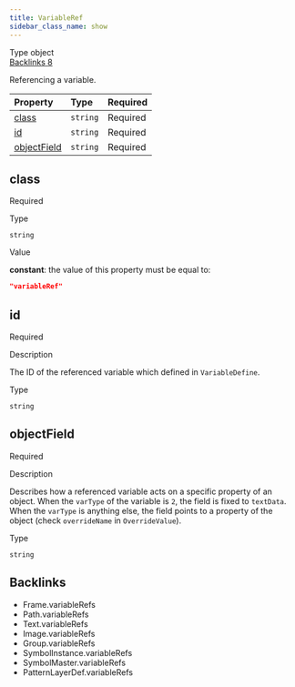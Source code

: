 ```yaml
---
title: VariableRef
sidebar_class_name: show
---
```


<div className="section-badges">

<div className="badge type">
        <span className="label">Type</span>
        <span className="value">object</span>
      </div>

<a href="#backlinks" className="badge backlinks">
          <span className="label">Backlinks</span>
          <span className="value">8</span>
        </a>

</div>

Referencing a variable.

<div className="property-preview">

<div className="property-table">

| Property                    | Type     | Required                                            |
| :-------------------------- | :------- | :-------------------------------------------------- |
| [class](#class)             | `string` | <span className="property-required">Required</span> |
| [id](#id)                   | `string` | <span className="property-required">Required</span> |
| [objectField](#objectfield) | `string` | <span className="property-required">Required</span> |

</div>

</div>

<div className="property">

<div className="property-heading">

## class

<span className="property-required">Required</span>

</div>

<div className="property-item">

Type

`string`

</div>

<div className="property-item">

Value

<div className="value-description">

**constant**: the value of this property must be equal to:

```json
"variableRef"
```

</div>

</div>

</div>

<div className="property">

<div className="property-heading">

## id

<span className="property-required">Required</span>

</div>

<div className="property-item">

Description

<div>

The ID of the referenced variable which defined in `VariableDefine`.

</div>

</div>

<div className="property-item">

Type

`string`

</div>

</div>

<div className="property">

<div className="property-heading">

## objectField

<span className="property-required">Required</span>

</div>

<div className="property-item">

Description

<div>

Describes how a referenced variable acts on a specific property of an object.
When the `varType` of the variable is `2`, the field is fixed to `textData`.
When the `varType` is anything else, the field points to a property of the object (check `overrideName` in `OverrideValue`).

</div>

</div>

<div className="property-item">

Type

`string`

</div>

</div>

<div id="backlinks" className="section-backlinks">

<div className="backlinks-title"><h2>Backlinks</h2></div>

<ul className="backlinks-list">

<li className="backlink">
      <Link to='/specs/vectorgraphics/frame#variablerefs'>Frame.variableRefs</Link>
      </li>

<li className="backlink">
      <Link to='/specs/vectorgraphics/path#variablerefs'>Path.variableRefs</Link>
      </li>

<li className="backlink">
      <Link to='/specs/vectorgraphics/text#variablerefs'>Text.variableRefs</Link>
      </li>

<li className="backlink">
      <Link to='/specs/vectorgraphics/image#variablerefs'>Image.variableRefs</Link>
      </li>

<li className="backlink">
      <Link to='/specs/vectorgraphics/group#variablerefs'>Group.variableRefs</Link>
      </li>

<li className="backlink">
      <Link to='/specs/vectorgraphics/symbol-instance#variablerefs'>SymbolInstance.variableRefs</Link>
      </li>

<li className="backlink">
      <Link to='/specs/vectorgraphics/symbol-master#variablerefs'>SymbolMaster.variableRefs</Link>
      </li>

<li className="backlink">
      <Link to='/specs/vectorgraphics/pattern-layer-def#variablerefs'>PatternLayerDef.variableRefs</Link>
      </li>

</ul>

</div>

